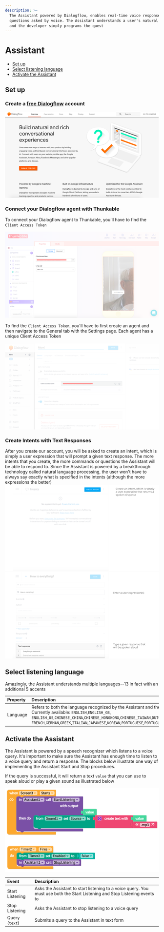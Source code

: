 ```yaml
---
description: >-
  The Assistant powered by Dialogflow, enables real-time voice responses to user
  questions asked by voice. The Assistant understands a user's natural language
  and the developer simply programs the quest
---
```


# Assistant

* [Set up](assistant.md#set-up)
* [Select listening language](assistant.md#select-listening-language)
* [Activate the Assistant](assistant.md#activate-the-assistant)

## Set up

### **Create a** [**free Dialogflow**](https://dialogflow.com/) **account**

![](../../../../.gitbook/assets/assistant-dialogflow-fig-1.png)

### Connect your Dialogflow agent with Thunkable

To connect your Dialogflow agent to Thunkable, you'll have to find the `Client Access Token`

![](../../../../.gitbook/assets/assistant-dialogflow-fig-2.png)

To find the `Client Access Token`, you'll have to first create an agent and then navigate to the General tab with the Settings page. Each agent has a unique Client Access Token

![](../../../../.gitbook/assets/assistant-dialogflow-fig-3.png)

### Create Intents with Text Responses

After you create our account, you will be asked to create an intent, which is simply a user expression that will prompt a given text response. The more intents that you create, the more commands or questions the Assistant will be able to respond to. Since the Assistant is powered by a breakthrough technology called natural language processing, the user won't have to always say exactly what is specified in the intents \(although the more expressions the better\)![](../../../../.gitbook/assets/assistant-ios-fig-1.png)![](../../../../.gitbook/assets/assistant-ios-fig-2.png)

## Select listening language

Amazingly, the Assistant understands multiple languages--13 in fact with an additional 5 accents

| Property | Description |
| :--- | :--- |
| Language | Refers to both the language recognized by the Assistant and the language which it speaks aloud. Currently available: `ENGLISH`,`ENGLISH_GB`, `ENGLISH_US`,`CHINESE_CHINA`,`CHINESE_HONGKONG`,`CHINESE_TAIWAN`,`DUTCH`, `FRENCH`,`GERMAN`,`GREEK`,`ITALIAN`,`JAPANESE`,`KOREAN`,`PORTUGUESE`,`PORTUGUESE_BRAZIL`,`RUSSIAN`,`SPANISH`,`UKRANIAN` |

## Activate the Assistant

The Assistant is powered by a speech recognizer which listens to a voice query. It's important to make sure the Assistant has enough time to listen to a voice query and return a response. The blocks below illustrate one way of implementing the Assistant Start and Stop procedures.

If the query is successful, it will return a text `value` that you can use to speak aloud or play a given sound as illustrated below

![](../../../../.gitbook/assets/assistant-dialogflow-fig-4.png)

| Event | Description |
| :--- | :--- |
| Start Listening | Asks the Assistant to start listening to a voice query. You must use both the Start Listening and Stop Listening events to |
| Stop Listening | Asks the Assistant to stop listening to a voice query |
| Query \(`text`\) | Submits a query to the Assistant in text form |

